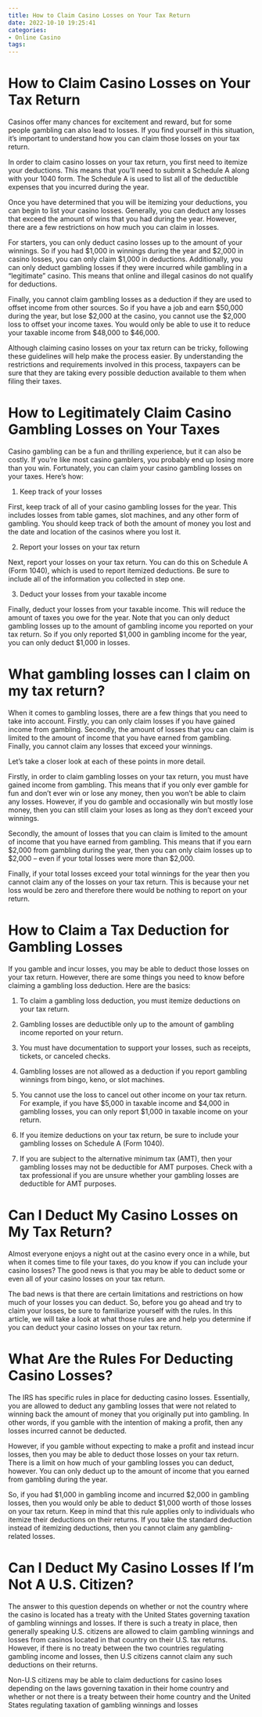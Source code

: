 ```yaml
---
title: How to Claim Casino Losses on Your Tax Return
date: 2022-10-10 19:25:41
categories:
- Online Casino
tags:
---
```



#  How to Claim Casino Losses on Your Tax Return

Casinos offer many chances for excitement and reward, but for some people gambling can also lead to losses. If you find yourself in this situation, it’s important to understand how you can claim those losses on your tax return.

In order to claim casino losses on your tax return, you first need to itemize your deductions. This means that you’ll need to submit a Schedule A along with your 1040 form. The Schedule A is used to list all of the deductible expenses that you incurred during the year.

Once you have determined that you will be itemizing your deductions, you can begin to list your casino losses. Generally, you can deduct any losses that exceed the amount of wins that you had during the year. However, there are a few restrictions on how much you can claim in losses.

For starters, you can only deduct casino losses up to the amount of your winnings. So if you had $1,000 in winnings during the year and $2,000 in casino losses, you can only claim $1,000 in deductions. Additionally, you can only deduct gambling losses if they were incurred while gambling in a “legitimate” casino. This means that online and illegal casinos do not qualify for deductions.

 Finally, you cannot claim gambling losses as a deduction if they are used to offset income from other sources. So if you have a job and earn $50,000 during the year, but lose $2,000 at the casino, you cannot use the $2,000 loss to offset your income taxes. You would only be able to use it to reduce your taxable income from $48,000 to $46,000.

Although claiming casino losses on your tax return can be tricky, following these guidelines will help make the process easier. By understanding the restrictions and requirements involved in this process, taxpayers can be sure that they are taking every possible deduction available to them when filing their taxes.

#  How to Legitimately Claim Casino Gambling Losses on Your Taxes

Casino gambling can be a fun and thrilling experience, but it can also be costly. If you’re like most casino gamblers, you probably end up losing more than you win. Fortunately, you can claim your casino gambling losses on your taxes. Here’s how:

1. Keep track of your losses

First, keep track of all of your casino gambling losses for the year. This includes losses from table games, slot machines, and any other form of gambling. You should keep track of both the amount of money you lost and the date and location of the casinos where you lost it.

2. Report your losses on your tax return

Next, report your losses on your tax return. You can do this on Schedule A (Form 1040), which is used to report itemized deductions. Be sure to include all of the information you collected in step one.

3. Deduct your losses from your taxable income

Finally, deduct your losses from your taxable income. This will reduce the amount of taxes you owe for the year. Note that you can only deduct gambling losses up to the amount of gambling income you reported on your tax return. So if you only reported $1,000 in gambling income for the year, you can only deduct $1,000 in losses.

#  What gambling losses can I claim on my tax return?

When it comes to gambling losses, there are a few things that you need to take into account. Firstly, you can only claim losses if you have gained income from gambling. Secondly, the amount of losses that you can claim is limited to the amount of income that you have earned from gambling. Finally, you cannot claim any losses that exceed your winnings.

Let’s take a closer look at each of these points in more detail.

Firstly, in order to claim gambling losses on your tax return, you must have gained income from gambling. This means that if you only ever gamble for fun and don’t ever win or lose any money, then you won’t be able to claim any losses. However, if you do gamble and occasionally win but mostly lose money, then you can still claim your loses as long as they don’t exceed your winnings.

Secondly, the amount of losses that you can claim is limited to the amount of income that you have earned from gambling. This means that if you earn $2,000 from gambling during the year, then you can only claim losses up to $2,000 – even if your total losses were more than $2,000.

Finally, if your total losses exceed your total winnings for the year then you cannot claim any of the losses on your tax return. This is because your net loss would be zero and therefore there would be nothing to report on your return.

#  How to Claim a Tax Deduction for Gambling Losses

If you gamble and incur losses, you may be able to deduct those losses on your tax return. However, there are some things you need to know before claiming a gambling loss deduction. Here are the basics:

1. To claim a gambling loss deduction, you must itemize deductions on your tax return.

2. Gambling losses are deductible only up to the amount of gambling income reported on your return.

3. You must have documentation to support your losses, such as receipts, tickets, or canceled checks.

4. Gambling losses are not allowed as a deduction if you report gambling winnings from bingo, keno, or slot machines.

5. You cannot use the loss to cancel out other income on your tax return. For example, if you have $5,000 in taxable income and $4,000 in gambling losses, you can only report $1,000 in taxable income on your return.

6. If you itemize deductions on your tax return, be sure to include your gambling losses on Schedule A (Form 1040).

7. If you are subject to the alternative minimum tax (AMT), then your gambling losses may not be deductible for AMT purposes. Check with a tax professional if you are unsure whether your gambling losses are deductible for AMT purposes.

#  Can I Deduct My Casino Losses on My Tax Return?

Almost everyone enjoys a night out at the casino every once in a while, but when it comes time to file your taxes, do you know if you can include your casino losses? The good news is that you may be able to deduct some or even all of your casino losses on your tax return.

The bad news is that there are certain limitations and restrictions on how much of your losses you can deduct. So, before you go ahead and try to claim your losses, be sure to familiarize yourself with the rules. In this article, we will take a look at what those rules are and help you determine if you can deduct your casino losses on your tax return.

# What Are the Rules For Deducting Casino Losses?

The IRS has specific rules in place for deducting casino losses. Essentially, you are allowed to deduct any gambling losses that were not related to winning back the amount of money that you originally put into gambling. In other words, if you gamble with the intention of making a profit, then any losses incurred cannot be deducted.

However, if you gamble without expecting to make a profit and instead incur losses, then you may be able to deduct those losses on your tax return. There is a limit on how much of your gambling losses you can deduct, however. You can only deduct up to the amount of income that you earned from gambling during the year.

So, if you had $1,000 in gambling income and incurred $2,000 in gambling losses, then you would only be able to deduct $1,000 worth of those losses on your tax return. Keep in mind that this rule applies only to individuals who itemize their deductions on their returns. If you take the standard deduction instead of itemizing deductions, then you cannot claim any gambling-related losses.

# Can I Deduct My Casino Losses If I’m Not A U.S. Citizen?

The answer to this question depends on whether or not the country where the casino is located has a treaty with the United States governing taxation of gambling winnings and losses. If there is such a treaty in place, then generally speaking U.S. citizens are allowed to claim gambling winnings and losses from casinos located in that country on their U.S. tax returns. However, if there is no treaty between the two countries regulating gambling income and losses, then U.S citizens cannot claim any such deductions on their returns.

Non-U.S citizens may be able to claim deductions for casino loses depending on the laws governing taxation in their home country and whether or not there is a treaty between their home country and the United States regulating taxation of gambling winnings and losses